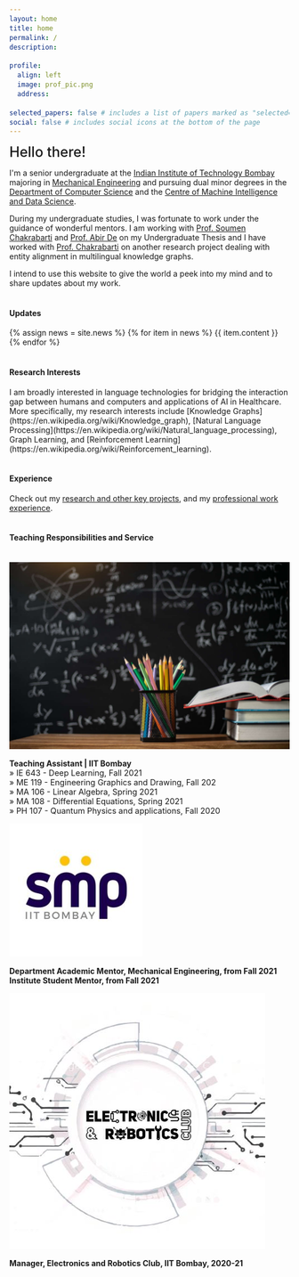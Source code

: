 ```yaml
---
layout: home
title: home
permalink: /
description:

profile:
  align: left
  image: prof_pic.png
  address:

selected_papers: false # includes a list of papers marked as "selected={true}"
social: false # includes social icons at the bottom of the page
---
```


<!-- <br> -->
<span style="font-weight:500; font-size: 25px" > Hello there!</span>

I'm a senior undergraduate at the [Indian Institute of Technology Bombay](https://www.iitb.ac.in/) majoring in [Mechanical Engineering](https://www.me.iitb.ac.in/) and pursuing dual minor degrees in the [Department of Computer Science](https://www.cse.iitb.ac.in/) and the [Centre of Machine Intelligence and Data Science](https://www.minds.iitb.ac.in/).<br>

During my undergraduate studies, I was fortunate to work under the guidance of wonderful mentors. I am working with [Prof. Soumen Chakrabarti](https://www.cse.iitb.ac.in/~soumen/) and [Prof. Abir De](https://www.cse.iitb.ac.in/~abir/) on my Undergraduate Thesis and I have worked with [Prof. Chakrabarti](https://www.cse.iitb.ac.in/~soumen/) on another research project dealing with entity alignment in multilingual knowledge graphs.<br>

I intend to use this website to give the world a peek into my mind and to share updates about my work.
<br><br>

<h4>Updates</h4>
<div class="news">
  {% assign news = site.news %}
  {% for item in news %}
  {{ item.content }}
  {% endfor %}
</div>
<br>

<h4>Research Interests</h4>
I am broadly interested in language technologies for bridging the interaction gap between humans and computers and applications of AI in Healthcare. More specifically, my research interests include [Knowledge Graphs](https://en.wikipedia.org/wiki/Knowledge_graph), [Natural Language Processing](https://en.wikipedia.org/wiki/Natural_language_processing), Graph Learning, and [Reinforcement Learning](https://en.wikipedia.org/wiki/Reinforcement_learning).
<br><br>

<h4>Experience</h4>
Check out my <a href="{{ 'projects' | relative_url }}">research and other key projects</a>, and my <a href="{{ 'work' | relative_url }}">professional work experience</a>. 
<br><br>


<h4>Teaching Responsibilities and Service</h4>
<br>
<div class="work">
  
  <div class="work-item">
    <div class="work-bubble-with-date">
      <img src="/assets/img/teaching.jpg" class="work-bubble" />
    </div>
    <p class="work-text">
      <strong>Teaching Assistant | IIT Bombay</strong> <br/>
      <span style="font-size: 0.9rem">
       » IE 643 - Deep Learning, Fall 2021 <br>
       » ME 119 - Engineering Graphics and Drawing, Fall 202 <br>
       » MA 106 - Linear Algebra, Spring 2021 <br>
       » MA 108 - Differential Equations, Spring 2021 <br>
       » PH 107 - Quantum Physics and applications, Fall 2020 <br>
       </span>
    </p>
  </div>

  <div class="work-item vertical-center-text">
    <div class="work-bubble-with-date">
      <img src="/assets/img/smp.jpg" class="work-bubble" />
    </div>
    <p class="work-text">
      <strong>Department Academic Mentor, Mechanical Engineering, from Fall 2021</strong> <br/>
      <strong>Institute Student Mentor, from Fall 2021</strong> <br/>
    </p>
  </div>

  <div class="work-item vertical-center-text">
    <div class="work-bubble-with-date">
      <img src="/assets/img/erc.jpeg" class="work-bubble" />
    </div>
    <p class="work-text">
      <strong>Manager, Electronics and Robotics Club, IIT Bombay, 2020-21</strong> <br/>
    </p>
  </div>


</div>